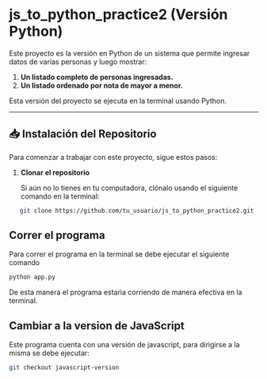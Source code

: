 # js_to_python_practice2 (Versión Python)

Este proyecto es la versión en Python de un sistema que permite ingresar datos de varias personas y luego mostrar:  
1. **Un listado completo de personas ingresadas.**  
2. **Un listado ordenado por nota de mayor a menor.**  

Esta versión del proyecto se ejecuta en la terminal usando Python.

---

## 📥 Instalación del Repositorio

Para comenzar a trabajar con este proyecto, sigue estos pasos:

1. **Clonar el repositorio**  

   Si aún no lo tienes en tu computadora, clónalo usando el siguiente comando en la terminal:
```bash
   git clone https://github.com/tu_usuario/js_to_python_practice2.git
 ```

## Correr el programa
Para correr el programa en la terminal se debe ejecutar el siguiente comando

 ```bash
python app.py
 ```

De esta manera el programa estaria corriendo de manera efectiva en la terminal.

## Cambiar a la version de JavaScript

Este programa cuenta con una versión de javascript, para dirigirse a la misma se debe ejecutar: 


 ```bash
 git checkout javascript-version
 ```
